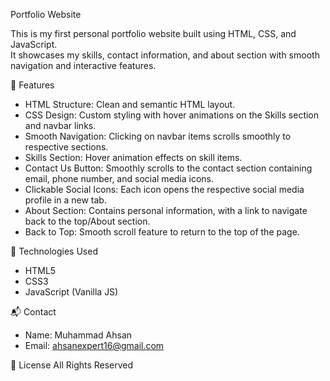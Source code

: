 Portfolio Website

This is my first personal portfolio website built using HTML, CSS, and JavaScript.  
It showcases my skills, contact information, and about section with smooth navigation and interactive features.

🚀 Features
- HTML Structure: Clean and semantic HTML layout.
- CSS Design: Custom styling with hover animations on the Skills section and navbar links.
- Smooth Navigation: Clicking on navbar items scrolls smoothly to respective sections.
- Skills Section: Hover animation effects on skill items.
- Contact Us Button: Smoothly scrolls to the contact section containing email, phone number, and social media icons.
- Clickable Social Icons: Each icon opens the respective social media profile in a new tab.
- About Section: Contains personal information, with a link to navigate back to the top/About section.
- Back to Top: Smooth scroll feature to return to the top of the page.

🚀 Technologies Used
- HTML5
- CSS3
- JavaScript (Vanilla JS)


📬 Contact
- Name: Muhammad Ahsan  
- Email: ahsanexpert16@gmail.com

📄 License
All Rights Reserved
